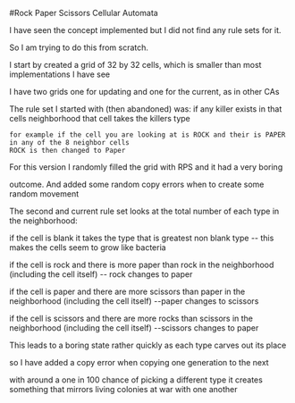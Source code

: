 #Rock Paper Scissors Cellular Automata


I have seen the concept implemented but I did not find any rule sets for it.

So I am trying to do this from scratch.

I start by created a grid of 32 by 32 cells, which is smaller than most implementations I have see

I have two grids one for updating and one for the current, as in other CAs

The rule set I started with (then abandoned) was:
    if any killer exists in that cells neighborhood that cell takes the killers type

    for example if the cell you are looking at is ROCK and their is PAPER in any of the 8 neighbor cells
    ROCK is then changed to Paper

  For this version I randomly filled the grid with RPS and it had a very boring 

  outcome.  And added some random copy errors when to create some random movement



The second and current rule set looks at the total number of each type in the neighborhood:

if the cell is blank it takes the type that is greatest non blank type
 -- this makes the cells seem to grow like bacteria

if the cell is rock and there is more paper than rock in the neighborhood (including the cell itself) -- rock changes to paper

if the cell is paper and there are more scissors than paper in the neighborhood (including the cell itself) --paper changes to scissors

if the cell is scissors and there are more rocks than scissors in the neighborhood (including the cell itself) --scissors changes to paper


This leads to a boring state rather quickly as each type carves out its place

so I have added a copy error when copying one generation to the next

with around a  one in 100 chance of picking a different type it creates something that mirrors living colonies at war with one another



 